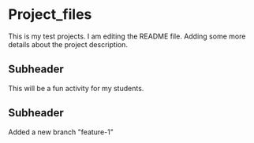 # Project_files
This is my test projects.
I am editing the README file. Adding some more details about the project description.

## Subheader

This will be a fun activity for my students.

## Subheader
Added a new branch "feature-1"
